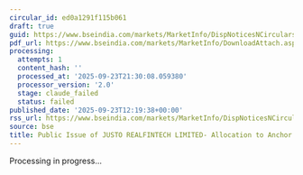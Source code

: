 ```yaml
---
circular_id: ed0a1291f115b061
draft: true
guid: https://www.bseindia.com/markets/MarketInfo/DispNoticesNCirculars.aspx?Noticeid={F1F6B5A6-4B96-4571-9632-B3D852785B5F}&noticeno=20250923-47&dt=09/23/2025&icount=47&totcount=84&flag=0
pdf_url: https://www.bseindia.com/markets/MarketInfo/DownloadAttach.aspx?id=20250923-47&attachedId=19ec02ce-9093-49a8-8b64-0bdfb8ced464
processing:
  attempts: 1
  content_hash: ''
  processed_at: '2025-09-23T21:30:08.059380'
  processor_version: '2.0'
  stage: claude_failed
  status: failed
published_date: '2025-09-23T12:19:38+00:00'
rss_url: https://www.bseindia.com/markets/MarketInfo/DispNoticesNCirculars.aspx?Noticeid={F1F6B5A6-4B96-4571-9632-B3D852785B5F}&noticeno=20250923-47&dt=09/23/2025&icount=47&totcount=84&flag=0
source: bse
title: Public Issue of JUSTO REALFINTECH LIMITED- Allocation to Anchor Investors
---
```


Processing in progress...